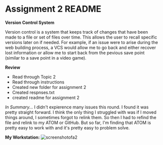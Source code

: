 # Assignment 2 README

**Version Control System**

Version control is a system that keeps track of changes that have been made to a file or set of files over time. This allows the user to recall specific versions later on if needed. For example, if an issue were to arise during the web building process, a VCS would allow me to go back and either recover lost information or allow me to start back from the pevious save point (similar to a save point in a video game).

**Review**
- Read through Topic 2
- Read through instructions
- Created new folder for assignment 2
- Created respnses.txt
- created readme for assignment 2

*In Summary...*
I didn't expierence many issues this round. I found it was pretty straight forward. I think the only thing I struggled with was if I moved things around, I sometimes forgot to relink them. So then I had to refind the file and relink to my ATOM or GitHub. But so far, I'm finding that ATOM is pretty easy to work with and it's pretty easy to problem solve.

**My Workstation:**
![screenshotofa2](./images/screenshot.png)
